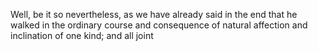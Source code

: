 Well, be it so nevertheless, as we have already said in the end that he walked in the ordinary course and consequence of natural affection and inclination of one kind; and all joint
